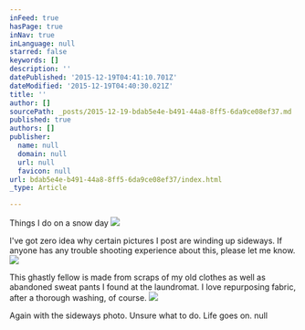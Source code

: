 ```yaml
---
inFeed: true
hasPage: true
inNav: true
inLanguage: null
starred: false
keywords: []
description: ''
datePublished: '2015-12-19T04:41:10.701Z'
dateModified: '2015-12-19T04:40:30.021Z'
title: ''
author: []
sourcePath: _posts/2015-12-19-bdab5e4e-b491-44a8-8ff5-6da9ce08ef37.md
published: true
authors: []
publisher:
  name: null
  domain: null
  url: null
  favicon: null
url: bdab5e4e-b491-44a8-8ff5-6da9ce08ef37/index.html
_type: Article

---
```

Things I do on a snow day
![](https://the-grid-user-content.s3-us-west-2.amazonaws.com/aeb6c171-e993-434d-ab6b-c55e4a1909c8.JPG)

I've got zero idea why certain pictures I post are winding up sideways. If anyone has any trouble shooting experience about this, please let me know. ![](https://the-grid-user-content.s3-us-west-2.amazonaws.com/1ae164c0-a45c-41b3-9f16-bb76f9dbee1e.JPG)

This ghastly fellow is made from scraps of my old clothes as well as abandoned sweat pants I found at the laundromat. I love repurposing fabric, after a thorough washing, of course. ![](https://the-grid-user-content.s3-us-west-2.amazonaws.com/671197a8-4a5e-421f-ad24-075ebf122d26.JPG)

Again with the sideways photo. Unsure what to do. Life goes on. null